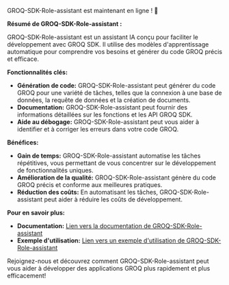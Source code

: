 GROQ-SDK-Role-assistant est maintenant en ligne ! 🎉  

**Résumé de GROQ-SDK-Role-assistant :**

GROQ-SDK-Role-assistant est un assistant IA conçu pour faciliter le développement avec GROQ SDK. Il utilise des modèles d'apprentissage automatique pour comprendre vos besoins et générer du code GROQ précis et efficace. 

**Fonctionnalités clés:**

* **Génération de code:** GROQ-SDK-Role-assistant peut générer du code GROQ pour une variété de tâches, telles que la connexion à une base de données, la requête de données et la création de documents.
* **Documentation:** GROQ-SDK-Role-assistant peut fournir des informations détaillées sur les fonctions et les API GROQ SDK.
* **Aide au débogage:** GROQ-SDK-Role-assistant peut vous aider à identifier et à corriger les erreurs dans votre code GROQ.

**Bénéfices:**

* **Gain de temps:** GROQ-SDK-Role-assistant automatise les tâches répétitives, vous permettant de vous concentrer sur le développement de fonctionnalités uniques.
* **Amélioration de la qualité:** GROQ-SDK-Role-assistant génère du code GROQ précis et conforme aux meilleures pratiques.
* **Réduction des coûts:** En automatisant les tâches, GROQ-SDK-Role-assistant peut aider à réduire les coûts de développement.

**Pour en savoir plus:**

* **Documentation:** [Lien vers la documentation de GROQ-SDK-Role-assistant](https://docs.example.com/groq-sdk-role-assistant)
* **Exemple d'utilisation:** [Lien vers un exemple d'utilisation de GROQ-SDK-Role-assistant](https://github.com/example/groq-sdk-role-assistant-example)

Rejoignez-nous et découvrez comment GROQ-SDK-Role-assistant peut vous aider à développer des applications GROQ plus rapidement et plus efficacement!


